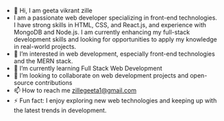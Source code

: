 - 👋 Hi, I am geeta vikrant zille
- I am a passionate web developer specializing in front-end technologies. I have strong skills in HTML, CSS, and React.js, and experience with MongoDB and Node.js. I am currently enhancing 
   my full-stack development skills and looking for opportunities to apply my knowledge in real-world projects.
- 👀 I’m interested in web development, especially front-end technologies and the MERN stack.
- 🌱 I’m currently learning Full Stack Web Development
- 💞️ I’m looking to collaborate on web development projects and open-source contributions
- 📫 How to reach me zillegeeta1@gmail.com
- ⚡ Fun fact: I enjoy exploring new web technologies and keeping up with the latest trends in development.

<!---
geetazille/geetazille is a ✨ special ✨ repository because its `README.md` (this file) appears on your GitHub profile.
You can click the Preview link to take a look at your changes.
--->
